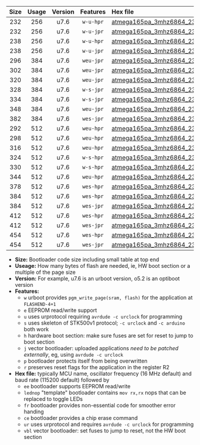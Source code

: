 |Size|Usage|Version|Features|Hex file|
|:-:|:-:|:-:|:-:|:--|
|232|256|u7.6|`w-u-hpr`|[atmega165pa_3mhz6864_230400bps_ur.hex](https://raw.githubusercontent.com/stefanrueger/urboot/main/atmega165pa_3mhz6864_230400bps_ur.hex)|
|232|256|u7.6|`w-u-jpr`|[atmega165pa_3mhz6864_230400bps_ur_vbl.hex](https://raw.githubusercontent.com/stefanrueger/urboot/main/atmega165pa_3mhz6864_230400bps_ur_vbl.hex)|
|238|256|u7.6|`w-u-hpr`|[atmega165pa_3mhz6864_230400bps_lednop_ur.hex](https://raw.githubusercontent.com/stefanrueger/urboot/main/atmega165pa_3mhz6864_230400bps_lednop_ur.hex)|
|238|256|u7.6|`w-u-jpr`|[atmega165pa_3mhz6864_230400bps_lednop_ur_vbl.hex](https://raw.githubusercontent.com/stefanrueger/urboot/main/atmega165pa_3mhz6864_230400bps_lednop_ur_vbl.hex)|
|296|384|u7.6|`weu-jpr`|[atmega165pa_3mhz6864_230400bps_ee_ur_vbl.hex](https://raw.githubusercontent.com/stefanrueger/urboot/main/atmega165pa_3mhz6864_230400bps_ee_ur_vbl.hex)|
|302|384|u7.6|`weu-jpr`|[atmega165pa_3mhz6864_230400bps_ee_lednop_ur_vbl.hex](https://raw.githubusercontent.com/stefanrueger/urboot/main/atmega165pa_3mhz6864_230400bps_ee_lednop_ur_vbl.hex)|
|320|384|u7.6|`weu-jpr`|[atmega165pa_3mhz6864_230400bps_ee_lednop_fr_ur_vbl.hex](https://raw.githubusercontent.com/stefanrueger/urboot/main/atmega165pa_3mhz6864_230400bps_ee_lednop_fr_ur_vbl.hex)|
|328|384|u7.6|`w-s-jpr`|[atmega165pa_3mhz6864_230400bps_vbl.hex](https://raw.githubusercontent.com/stefanrueger/urboot/main/atmega165pa_3mhz6864_230400bps_vbl.hex)|
|334|384|u7.6|`w-s-jpr`|[atmega165pa_3mhz6864_230400bps_lednop_vbl.hex](https://raw.githubusercontent.com/stefanrueger/urboot/main/atmega165pa_3mhz6864_230400bps_lednop_vbl.hex)|
|348|384|u7.6|`weu-jpr`|[atmega165pa_3mhz6864_230400bps_ee_lednop_fr_ce_ur_vbl.hex](https://raw.githubusercontent.com/stefanrueger/urboot/main/atmega165pa_3mhz6864_230400bps_ee_lednop_fr_ce_ur_vbl.hex)|
|382|384|u7.6|`wes-jpr`|[atmega165pa_3mhz6864_230400bps_ee_vbl.hex](https://raw.githubusercontent.com/stefanrueger/urboot/main/atmega165pa_3mhz6864_230400bps_ee_vbl.hex)|
|292|512|u7.6|`weu-hpr`|[atmega165pa_3mhz6864_230400bps_ee_ur.hex](https://raw.githubusercontent.com/stefanrueger/urboot/main/atmega165pa_3mhz6864_230400bps_ee_ur.hex)|
|298|512|u7.6|`weu-hpr`|[atmega165pa_3mhz6864_230400bps_ee_lednop_ur.hex](https://raw.githubusercontent.com/stefanrueger/urboot/main/atmega165pa_3mhz6864_230400bps_ee_lednop_ur.hex)|
|316|512|u7.6|`weu-hpr`|[atmega165pa_3mhz6864_230400bps_ee_lednop_fr_ur.hex](https://raw.githubusercontent.com/stefanrueger/urboot/main/atmega165pa_3mhz6864_230400bps_ee_lednop_fr_ur.hex)|
|324|512|u7.6|`w-s-hpr`|[atmega165pa_3mhz6864_230400bps.hex](https://raw.githubusercontent.com/stefanrueger/urboot/main/atmega165pa_3mhz6864_230400bps.hex)|
|330|512|u7.6|`w-s-hpr`|[atmega165pa_3mhz6864_230400bps_lednop.hex](https://raw.githubusercontent.com/stefanrueger/urboot/main/atmega165pa_3mhz6864_230400bps_lednop.hex)|
|344|512|u7.6|`weu-hpr`|[atmega165pa_3mhz6864_230400bps_ee_lednop_fr_ce_ur.hex](https://raw.githubusercontent.com/stefanrueger/urboot/main/atmega165pa_3mhz6864_230400bps_ee_lednop_fr_ce_ur.hex)|
|378|512|u7.6|`wes-hpr`|[atmega165pa_3mhz6864_230400bps_ee.hex](https://raw.githubusercontent.com/stefanrueger/urboot/main/atmega165pa_3mhz6864_230400bps_ee.hex)|
|384|512|u7.6|`wes-hpr`|[atmega165pa_3mhz6864_230400bps_ee_lednop.hex](https://raw.githubusercontent.com/stefanrueger/urboot/main/atmega165pa_3mhz6864_230400bps_ee_lednop.hex)|
|384|512|u7.6|`wes-jpr`|[atmega165pa_3mhz6864_230400bps_ee_lednop_vbl.hex](https://raw.githubusercontent.com/stefanrueger/urboot/main/atmega165pa_3mhz6864_230400bps_ee_lednop_vbl.hex)|
|412|512|u7.6|`wes-hpr`|[atmega165pa_3mhz6864_230400bps_ee_lednop_fr.hex](https://raw.githubusercontent.com/stefanrueger/urboot/main/atmega165pa_3mhz6864_230400bps_ee_lednop_fr.hex)|
|412|512|u7.6|`wes-jpr`|[atmega165pa_3mhz6864_230400bps_ee_lednop_fr_vbl.hex](https://raw.githubusercontent.com/stefanrueger/urboot/main/atmega165pa_3mhz6864_230400bps_ee_lednop_fr_vbl.hex)|
|454|512|u7.6|`wes-hpr`|[atmega165pa_3mhz6864_230400bps_ee_lednop_fr_ce.hex](https://raw.githubusercontent.com/stefanrueger/urboot/main/atmega165pa_3mhz6864_230400bps_ee_lednop_fr_ce.hex)|
|454|512|u7.6|`wes-jpr`|[atmega165pa_3mhz6864_230400bps_ee_lednop_fr_ce_vbl.hex](https://raw.githubusercontent.com/stefanrueger/urboot/main/atmega165pa_3mhz6864_230400bps_ee_lednop_fr_ce_vbl.hex)|

- **Size:** Bootloader code size including small table at top end
- **Useage:** How many bytes of flash are needed, ie, HW boot section or a multiple of the page size
- **Version:** For example, u7.6 is an urboot version, o5.2 is an optiboot version
- **Features:**
  + `w` urboot provides `pgm_write_page(sram, flash)` for the application at `FLASHEND-4+1`
  + `e` EEPROM read/write support
  + `u` uses urprotocol requiring `avrdude -c urclock` for programming
  + `s` uses skeleton of STK500v1 protocol; `-c urclock` and `-c arduino` both work
  + `h` hardware boot section: make sure fuses are set for reset to jump to boot section
  + `j` vector bootloader: uploaded applications *need to be patched externally*, eg, using `avrdude -c urclock`
  + `p` bootloader protects itself from being overwritten
  + `r` preserves reset flags for the application in the register R2
- **Hex file:** typically MCU name, oscillator frequency (16 MHz default) and baud rate (115200 default) followed by
  + `ee` bootloader supports EEPROM read/write
  + `lednop` "template" bootloader contains `mov rx,rx` nops that can be replaced to toggle LEDs
  + `fr` bootloader provides non-essential code for smoother error handing
  + `ce` bootloader provides a chip erase command
  + `ur` uses urprotocol and requires `avrdude -c urclock` for programming
  + `vbl` vector bootloader: set fuses to jump to reset, not the HW boot section

